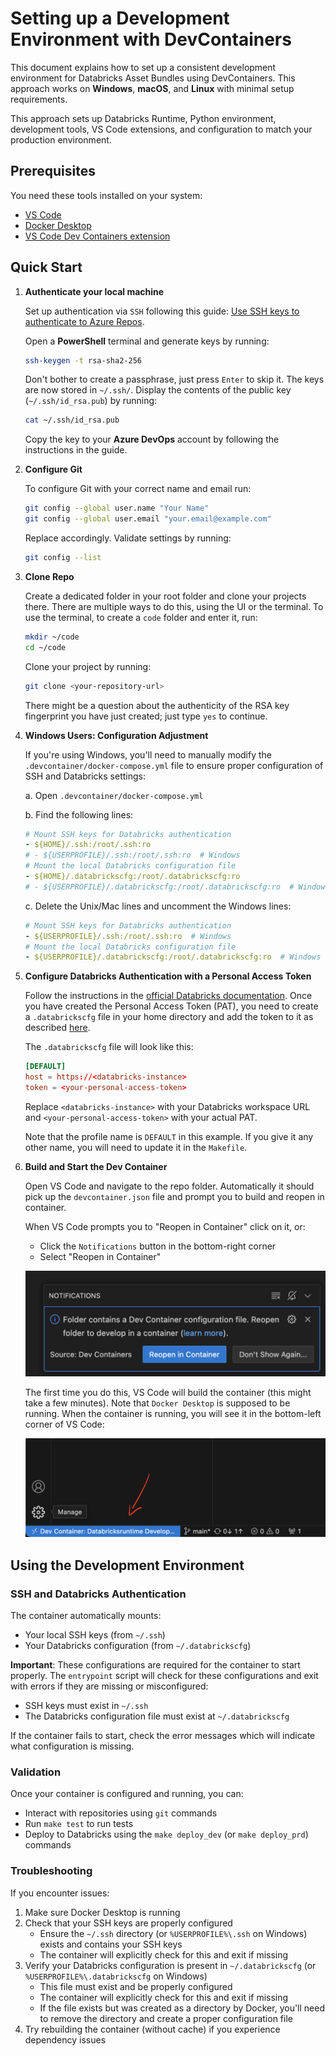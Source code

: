 # Setting up a Development Environment with DevContainers

This document explains how to set up a consistent development environment for Databricks Asset Bundles using DevContainers. This approach works on **Windows**, **macOS**, and **Linux** with minimal setup requirements.

This approach sets up Databricks Runtime, Python environment, development tools, VS Code extensions, and configuration to match your production environment.

## Prerequisites

You need these tools installed on your system:

- [VS Code](https://code.visualstudio.com/)
- [Docker Desktop](https://www.docker.com/products/docker-desktop/)
- [VS Code Dev Containers extension](https://marketplace.visualstudio.com/items?itemName=ms-vscode-remote.remote-containers)

## Quick Start

1. **Authenticate your local machine**

   Set up authentication via `SSH` following this guide: [Use SSH keys to authenticate to Azure Repos](https://learn.microsoft.com/en-us/azure/devops/repos/git/use-ssh-keys-to-authenticate?view=azure-devops).

   Open a **PowerShell** terminal and generate keys by running:

   ```bash
   ssh-keygen -t rsa-sha2-256
   ```

   Don't bother to create a passphrase, just press `Enter` to skip it. The keys are now stored in `~/.ssh/`. Display the contents of the public key (`~/.ssh/id_rsa.pub`) by running:

   ```bash
   cat ~/.ssh/id_rsa.pub
   ```

   Copy the key to your **Azure DevOps** account by following the instructions in the guide.

2. **Configure Git**

   To configure Git with your correct name and email run:

   ```bash
   git config --global user.name "Your Name"
   git config --global user.email "your.email@example.com"
   ```

   Replace accordingly. Validate settings by running:

   ```bash
   git config --list
   ```

3. **Clone Repo**

   Create a dedicated folder in your root folder and clone your projects there. There are multiple ways to do this, using the UI or the terminal. To use the terminal, to create a `code` folder and enter it, run:

   ```bash
   mkdir ~/code
   cd ~/code
   ```

   Clone your project by running:

   ```bash
   git clone <your-repository-url>
   ```

   There might be a question about the authenticity of the RSA key fingerprint you have just created; just type `yes` to continue.

4. **Windows Users: Configuration Adjustment**

   If you're using Windows, you'll need to manually modify the `.devcontainer/docker-compose.yml` file to ensure proper configuration of SSH and Databricks settings:

   a. Open `.devcontainer/docker-compose.yml`

   b. Find the following lines:

   ```yaml
   # Mount SSH keys for Databricks authentication
   - ${HOME}/.ssh:/root/.ssh:ro
   # - ${USERPROFILE}/.ssh:/root/.ssh:ro  # Windows
   # Mount the local Databricks configuration file
   - ${HOME}/.databrickscfg:/root/.databrickscfg:ro
   # - ${USERPROFILE}/.databrickscfg:/root/.databrickscfg:ro  # Windows
   ```

   c. Delete the Unix/Mac lines and uncomment the Windows lines:

   ```yaml
   # Mount SSH keys for Databricks authentication
   - ${USERPROFILE}/.ssh:/root/.ssh:ro  # Windows
   # Mount the local Databricks configuration file
   - ${USERPROFILE}/.databrickscfg:/root/.databrickscfg:ro  # Windows
   ```

5. **Configure Databricks Authentication with a Personal Access Token**

   Follow the instructions in the [official Databricks documentation](https://docs.databricks.com/aws/en/dev-tools/auth/pat#databricks-personal-access-tokens-for-workspace-users). Once you have created the Personal Access Token (PAT), you need to create a `.databrickscfg` file in your home directory and add the token to it as described [here](https://docs.databricks.com/aws/en/dev-tools/auth/pat#perform-databricks-personal-access-token-authentication).

   The `.databrickscfg` file will look like this:

   ```toml
   [DEFAULT]
   host = https://<databricks-instance>
   token = <your-personal-access-token>
   ```

   Replace `<databricks-instance>` with your Databricks workspace URL and `<your-personal-access-token>` with your actual PAT.

   Note that the profile name is `DEFAULT` in this example. If you give it any other name, you will need to update it in the `Makefile`.

6. **Build and Start the Dev Container**

   Open VS Code and navigate to the repo folder. Automatically it should pick up the `devcontainer.json` file and prompt you to build and reopen in container.

   When VS Code prompts you to "Reopen in Container" click on it, or:
   - Click the `Notifications` button in the bottom-right corner
   - Select "Reopen in Container"

   ![reopen-in-container](assets/reopen-in-container.png)

   The first time you do this, VS Code will build the container (this might take a few minutes). Note that `Docker Desktop` is supposed to be running. When the container is running, you will see it in the bottom-left corner of VS Code:

   ![opened-in-container](assets/opened-in-container.png)

## Using the Development Environment

### SSH and Databricks Authentication

The container automatically mounts:

- Your local SSH keys (from `~/.ssh`)
- Your Databricks configuration (from `~/.databrickscfg`)

**Important**: These configurations are required for the container to start properly. The `entrypoint` script will check for these configurations and exit with errors if they are missing or misconfigured:

- SSH keys must exist in `~/.ssh`
- The Databricks configuration file must exist at `~/.databrickscfg`

If the container fails to start, check the error messages which will indicate what configuration is missing.

### Validation

Once your container is configured and running, you can:

- Interact with repositories using `git` commands
- Run `make test` to run tests
- Deploy to Databricks using the `make deploy_dev` (or `make deploy_prd`) commands

### Troubleshooting

If you encounter issues:

1. Make sure Docker Desktop is running
2. Check that your SSH keys are properly configured
   - Ensure the `~/.ssh` directory (or `%USERPROFILE%\.ssh` on Windows) exists and contains your SSH keys
   - The container will explicitly check for this and exit if missing
3. Verify your Databricks configuration is present in `~/.databrickscfg` (or `%USERPROFILE%\.databrickscfg` on Windows)
   - This file must exist and be properly configured
   - The container will explicitly check for this and exit if missing
   - If the file exists but was created as a directory by Docker, you'll need to remove the directory and create a proper configuration file
4. Try rebuilding the container (without cache) if you experience dependency issues
